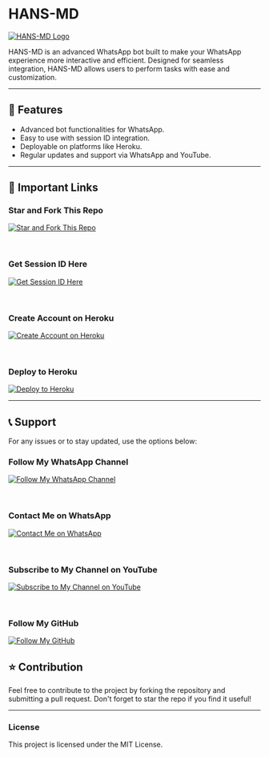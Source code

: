 # HANS-MD

[![HANS-MD Logo](https://files.catbox.moe/cnkqte.webp)](https://whatsapp.com/channel/0029VasiOoR3bbUw5aV4qB31)

HANS-MD is an advanced WhatsApp bot built to make your WhatsApp experience more interactive and efficient. Designed for seamless integration, HANS-MD allows users to perform tasks with ease and customization.

---

## 🌟 Features

- Advanced bot functionalities for WhatsApp.  
- Easy to use with session ID integration.  
- Deployable on platforms like Heroku.  
- Regular updates and support via WhatsApp and YouTube.

---

## 🔗 Important Links  

### Star and Fork This Repo  
[![Star and Fork This Repo](https://img.shields.io/static/v1?label=Star%20%26%20Fork%20This%20Repo&message=GitHub&color=181717&style=for-the-badge&logo=github&logoColor=white)](https://github.com/Mrhanstz/HANS-MD)  

<br>

### Get Session ID Here  
[![Get Session ID Here](https://img.shields.io/static/v1?label=Session%20ID&message=Generate&color=FF4500&style=for-the-badge&logo=firefox&logoColor=white)](https://hans-md-session-id-sowl.onrender.com/)  

<br>

### Create Account on Heroku  
[![Create Account on Heroku](https://img.shields.io/static/v1?label=Create%20Account&message=Heroku&color=430098&style=for-the-badge&logo=heroku&logoColor=white)](https://heroku.com)  

<br>

### Deploy to Heroku  
[![Deploy to Heroku](https://img.shields.io/static/v1?label=Deploy%20to&message=Heroku&color=430098&style=for-the-badge&logo=heroku&logoColor=white)](https://dashboard.heroku.com/new?template=https://github.com/Mrhannstz/HANS-MD)  

---

## 📞 Support  

For any issues or to stay updated, use the options below:  

### Follow My WhatsApp Channel  
[![Follow My WhatsApp Channel](https://img.shields.io/static/v1?label=Follow%20My%20WhatsApp%20Channel&message=Join&color=25D366&style=for-the-badge&logo=whatsapp&logoColor=white)](https://whatsapp.com/channel/0029VasiOoR3bbUw5aV4qB31)  

<br>

### Contact Me on WhatsApp  
[![Contact Me on WhatsApp](https://img.shields.io/static/v1?label=Contact%20Me%20on%20WhatsApp&message=Message&color=25D366&style=for-the-badge&logo=whatsapp&logoColor=white)](https://wa.me/255756530143)  

<br>

### Subscribe to My Channel on YouTube  
[![Subscribe to My Channel on YouTube](https://img.shields.io/static/v1?label=Subscribe%20to%20My%20Channel&message=YouTube&color=FF0000&style=for-the-badge&logo=youtube&logoColor=white)](https://www.youtube.com/@HANS-TECH)  

<br>

### Follow My GitHub  
[![Follow My GitHub](https://img.shields.io/static/v1?label=Follow%20My%20GitHub&message=GitHub&color=181717&style=for-the-badge&logo=github&logoColor=white)](https://github.com/Mrhanstz)  


## ⭐ Contribution  

Feel free to contribute to the project by forking the repository and submitting a pull request. Don't forget to star the repo if you find it useful!

---

### License  

This project is licensed under the MIT License.
